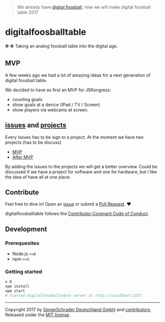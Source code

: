 > We already have [digital foosball](https://github.com/sinnerschrader/digitalfoosball), now we will make digital foosball table 2017
# digitalfoosballtable 
⚽ ⚽ Taking an analog foosball table into the digital age.

## MVP

A few weeks ago we had a lot of amazing ideas for a next generation of digital foosball table.

We decided to have as first an MVP for JSKongress:

* counting goals
* show goals at a device (IPad / TV / Screen)
* show players via webcams at screen.

## [issues](https://github.com/sinnerschrader/digitalfoosballtable/issues) and [projects](https://github.com/sinnerschrader/digitalfoosballtable/projects) ##
Every Issues has to be sign to a project. At the moment we have two projects (has to be discuss)
* [MVP](https://github.com/sinnerschrader/digitalfoosballtable/projects/1)
* [After MVP](https://github.com/sinnerschrader/digitalfoosballtable/projects/2)

By adding the issues to the projects we will get a better overview.
Could be discussed if we have a project for software and one for hardware,
but I like the idea of have all at one place.


## Contribute 
Feel free to dive in! Open an
[issue](https://github.com/sinnerschrader/digitalfoosballtable/issues/new) or
submit a [Pull Request](https://github.com/sinnerschrader/digitalfoosballtable/compare). ❤️

digitalfoosballtable follows the [Contributor Covenant Code of Conduct](https://github.com/sinnerschrader/digitalfoosballtable/Code_of_Conduct.md).

## Development

### Prerequesites

* Node.js `>=8`
* npm `>=5`

### Getting started

```sh
n 8
npm install
npm start
# Started digitalfoosballtable server at http://localhost:1337
```

---------------

Copyright 2017 by [SinnerSchrader Deutschland GmbH](https://github.com/sinnerschrader/) and [contributors](https://github.com/sinnerschrader/digitalfoosballtable/graphs/contributors).
Released under the [MIT license](/blob/master/LICENSE).
